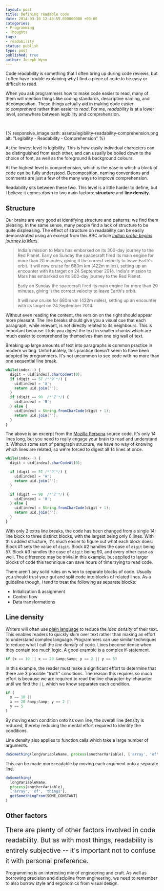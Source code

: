 ```yaml
---
layout: post
title: Defining readable code
date: 2014-03-10 12:40:55.000000000 +00:00
categories:
- Programming
- Thoughts
tags:
- readability
status: publish
type: post
published: true
author: Joseph Wynn
---
```


Code readability is something that I often bring up during code reviews, but I often have trouble explaining _why_ I find a piece of code to be easy or difficult to read.

When you ask programmers how to make code easier to read, many of them will mention things like coding standards, descriptive naming, and decomposition. These things actually aid in making code easier to _comprehend_ rather than easier to _read_. For me, _readability_ is at a lower level, somewhere between legibility and comprehension.

&nbsp;

{% responsive_image path: assets/legibility-readability-comprehension.png alt: "Legibility - Readability - Comprehension" %}

At the lowest level is legibility. This is how easily individual characters can be distinguished from each other, and can usually be boiled down to the choice of font, as well as the foreground &amp; background colours.

At the highest level is comprehension, which is the ease in which a block of code can be fully understood. Decomposition, naming conventions and comments are just a few of the many ways to improve comprehension.

Readability sits between these two. This level is a little harder to define, but I believe it comes down to two main factors: **structure** and **line density**.<!--more-->

## Structure

Our brains are very good at identifying structure and patterns; we find them pleasing. In the same sense, many people find a lack of structure to be quite displeasing. The effect of structure on readability can be easily demonstrated using an excerpt from this BBC article [_Indian probe begins journey to Mars_](http://www.bbc.co.uk/news/science-environment-25163113).

> India's mission to Mars has embarked on its 300-day journey to the Red Planet. Early on Sunday the spacecraft fired its main engine for more than 20 minutes, giving it the correct velocity to leave Earth's orbit. It will now cruise for 680m km (422m miles), setting up an encounter with its target on 24 September 2014.
> India's mission to Mars has embarked on its 300-day journey to the Red Planet.
>
> Early on Sunday the spacecraft fired its main engine for more than 20 minutes, giving it the correct velocity to leave Earth's orbit.
>
> It will now cruise for 680m km (422m miles), setting up an encounter with its target on 24 September 2014.
<div style="clear: both;"></div>

Without even reading the content, the version on the right should appear more pleasant. The line breaks should give you a visual cue that each paragraph, while relevant, is not directly related to its neighbours. This is important because it lets you digest the text in smaller chunks which are much easier to comprehend by themselves than one big wall of text.

Breaking up large amounts of text into paragraphs is common practice in modern writing. Unfortunately, this practice doesn't seem to have been adopted by programmers. It's not uncommon to see code with no more than one sequential line break.

```js
while(index--) {
  digit = uid[index].charCodeAt(0);
  if (digit == 57 /*'9'*/) {
    uid[index] = 'A';
    return uid.join('');
  }
  if (digit == 90  /*'Z'*/) {
    uid[index] = '0';
  } else {
    uid[index] = String.fromCharCode(digit + 1);
    return uid.join('');
  }
}
```

The above is an excerpt from the [Mozilla Persona](https://github.com/mozilla/persona) source code. It's only 14 lines long, but you need to really engage your brain to read and understand it. Without some sort of paragraph structure, we have no way of knowing which lines are related, so we're forced to digest all 14 lines at once.

```js
while(index--) {
  digit = uid[index].charCodeAt(0);

  if (digit == 57 /*'9'*/) {
    uid[index] = 'A';
    return uid.join('');
  }

  if (digit == 90  /*'Z'*/) {
    uid[index] = '0';
  } else {
    uid[index] = String.fromCharCode(digit + 1);
    return uid.join('');
  }
}
```

With only 2 extra line breaks, the code has been changed from a single 14-line block to three distinct blocks, with the largest being only 6 lines. With this added structure, it's much easier to figure out what each block does: Block #1 sets the value of `digit`. Block #2 handles the case of `digit` being 57. Block #3 handles the case of `digit` being 90, and every other case as well. The difference may be trivial in this example, but applied to larger blocks of code this technique can save hours of time trying to read code.

There aren't any solid rules on when to separate blocks of code. Usually you should trust your gut and split code into blocks of related lines. As a guideline though, I tend to treat the following as separate blocks:

*   Initialization &amp; assignment
*   Control flow
*   Data transformations

## Line density

Writers will often use [plain language](http://en.wikipedia.org/wiki/Plain_language) to reduce the _idea density_ of their text. This enables readers to quickly skim over text rather than making an effort to understand complex language. Programmers can use similar techniques to reduce what I call the _line density_ of code. Lines become dense when they contain too much logic. A good example is a complex if-statement.

```js
if (x == 10 || x == 20 &amp;&amp; y == 2 || y == 5)
```

In this example, the reader must make a significant effort to determine that there are 3 possible "truth" conditions. The reason this requires so much effort is because we are required to read the line character-by-character until we find the `||`, which we know separates each condition.

```js
if (
  x == 10 ||
  x == 20 &amp;&amp; y == 2 ||
  y == 5
)
```

By moving each condition onto its own line, the overall line density is reduced, thereby reducing the mental effort required to identify the conditions.

Line density also applies to function calls which take a large number of arguments.

```js
doSomething(longVariableName, process(anotherVariable), ['array', 'of', 'things'], getSomethingFrom(SOME_CONSTANT))
```

This can be made more readable by moving each argument onto a separate line.

```js
doSomething(
  longVariableName,
  process(anotherVariable),
  ['array', 'of', 'things'],
  getSomethingFrom(SOME_CONSTANT)
)
```

## Other factors

<span style="font-size: 21px; line-height: 1.6;">There are plenty of other factors involved in code readability. But as with most things, readability is entirely subjective -- it's important not to confuse it with personal preference.</span>

Programming is an interesting mix of engineering and craft. As well as borrowing precision and discipline from engineering, we need to remember to also borrow style and ergonomics from visual design.

